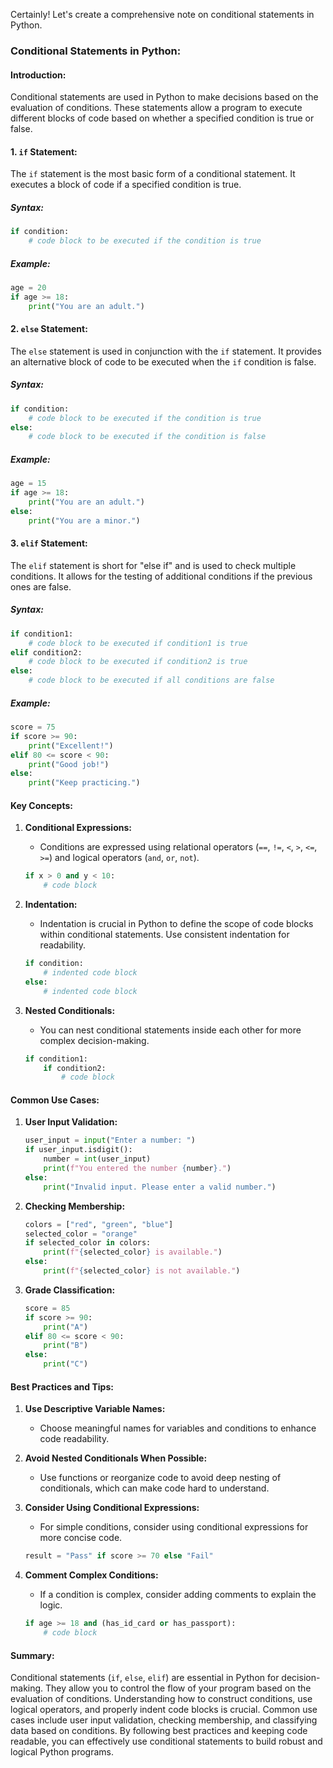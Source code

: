 Certainly! Let's create a comprehensive note on conditional statements in Python.

### Conditional Statements in Python:

#### **Introduction:**
Conditional statements are used in Python to make decisions based on the evaluation of conditions. These statements allow a program to execute different blocks of code based on whether a specified condition is true or false.

#### **1. `if` Statement:**
The `if` statement is the most basic form of a conditional statement. It executes a block of code if a specified condition is true.

##### **Syntax:**
```python
if condition:
    # code block to be executed if the condition is true
```

##### **Example:**
```python
age = 20
if age >= 18:
    print("You are an adult.")
```

#### **2. `else` Statement:**
The `else` statement is used in conjunction with the `if` statement. It provides an alternative block of code to be executed when the `if` condition is false.

##### **Syntax:**
```python
if condition:
    # code block to be executed if the condition is true
else:
    # code block to be executed if the condition is false
```

##### **Example:**
```python
age = 15
if age >= 18:
    print("You are an adult.")
else:
    print("You are a minor.")
```

#### **3. `elif` Statement:**
The `elif` statement is short for "else if" and is used to check multiple conditions. It allows for the testing of additional conditions if the previous ones are false.

##### **Syntax:**
```python
if condition1:
    # code block to be executed if condition1 is true
elif condition2:
    # code block to be executed if condition2 is true
else:
    # code block to be executed if all conditions are false
```

##### **Example:**
```python
score = 75
if score >= 90:
    print("Excellent!")
elif 80 <= score < 90:
    print("Good job!")
else:
    print("Keep practicing.")
```

#### **Key Concepts:**

1. **Conditional Expressions:**
   - Conditions are expressed using relational operators (`==`, `!=`, `<`, `>`, `<=`, `>=`) and logical operators (`and`, `or`, `not`).

   ```python
   if x > 0 and y < 10:
       # code block
   ```

2. **Indentation:**
   - Indentation is crucial in Python to define the scope of code blocks within conditional statements. Use consistent indentation for readability.

   ```python
   if condition:
       # indented code block
   else:
       # indented code block
   ```

3. **Nested Conditionals:**
   - You can nest conditional statements inside each other for more complex decision-making.

   ```python
   if condition1:
       if condition2:
           # code block
   ```

#### **Common Use Cases:**

1. **User Input Validation:**
   ```python
   user_input = input("Enter a number: ")
   if user_input.isdigit():
       number = int(user_input)
       print(f"You entered the number {number}.")
   else:
       print("Invalid input. Please enter a valid number.")
   ```

2. **Checking Membership:**
   ```python
   colors = ["red", "green", "blue"]
   selected_color = "orange"
   if selected_color in colors:
       print(f"{selected_color} is available.")
   else:
       print(f"{selected_color} is not available.")
   ```

3. **Grade Classification:**
   ```python
   score = 85
   if score >= 90:
       print("A")
   elif 80 <= score < 90:
       print("B")
   else:
       print("C")
   ```

#### **Best Practices and Tips:**

1. **Use Descriptive Variable Names:**
   - Choose meaningful names for variables and conditions to enhance code readability.

2. **Avoid Nested Conditionals When Possible:**
   - Use functions or reorganize code to avoid deep nesting of conditionals, which can make code hard to understand.

3. **Consider Using Conditional Expressions:**
   - For simple conditions, consider using conditional expressions for more concise code.

   ```python
   result = "Pass" if score >= 70 else "Fail"
   ```

4. **Comment Complex Conditions:**
   - If a condition is complex, consider adding comments to explain the logic.

   ```python
   if age >= 18 and (has_id_card or has_passport):
       # code block
   ```

#### **Summary:**
Conditional statements (`if`, `else`, `elif`) are essential in Python for decision-making. They allow you to control the flow of your program based on the evaluation of conditions. Understanding how to construct conditions, use logical operators, and properly indent code blocks is crucial. Common use cases include user input validation, checking membership, and classifying data based on conditions. By following best practices and keeping code readable, you can effectively use conditional statements to build robust and logical Python programs.